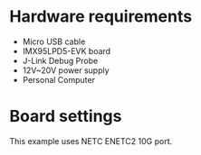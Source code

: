 Hardware requirements
===================
- Micro USB cable
- IMX95LPD5-EVK board
- J-Link Debug Probe
- 12V~20V power supply
- Personal Computer

Board settings
============
This example uses NETC ENETC2 10G port.
